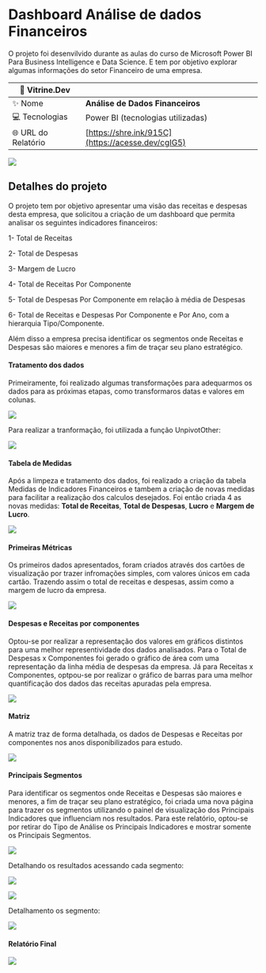 # Dashboard Análise de dados Financeiros
O projeto foi desenvilvido durante as aulas do curso de Microsoft Power BI Para Business Intelligence e Data Science. E tem por objetivo explorar algumas informações do setor Financeiro de uma empresa.

| :rocket: Vitrine.Dev |    |
| -------------  | --- |
| :sparkles: Nome        | **Análise de Dados Financeiros**
| :computer: Tecnologias | Power BI (tecnologias utilizadas)
| :globe_with_meridians: URL do Relatório         | [https://shre.ink/915C](https://acesse.dev/cgIG5)


<!-- Inserir imagem com a #vitrinedev ao final do link -->
![](https://github.com/gitmattalves/Dashboard_analise_de_dados_financeiros/blob/main/dadosFinanceiros_IA.jpg#vitrinedev)

## Detalhes do projeto
O projeto tem por objetivo apresentar uma visão das receitas e despesas desta empresa, que solicitou a criação de um dashboard que permita analisar os seguintes indicadores financeiros:

1- Total de Receitas

2- Total de Despesas

3- Margem de Lucro

4- Total de Receitas Por Componente

5- Total de Despesas Por Componente em relação à média de Despesas

6- Total de Receitas e Despesas Por Componente e Por Ano, com a hierarquia
Tipo/Componente.

Além disso a empresa precisa identificar os segmentos onde Receitas e Despesas são
maiores e menores a fim de traçar seu plano estratégico.

#### Tratamento dos dados
Primeiramente, foi realizado algumas transformações para adequarmos os dados para as próximas etapas, como transformaros datas e valores em colunas.

![](https://github.com/gitmattalves/Dashboard_analise_de_dados_financeiros/blob/main/tabelainicial.png#vitrinedev)

Para realizar a tranformação, foi utilizada  a função UnpivotOther:

![](https://github.com/gitmattalves/Dashboard_analise_de_dados_financeiros/blob/main/tabelaunpivot.png#vitrinedev)


#### Tabela de Medidas
Após a limpeza e tratamento dos dados, foi realizado a criação da tabela Medidas de Indicadores Financeiros e tambem a criação de novas medidas para facilitar a realização dos calculos desejados.
Foi então criada 4 as novas medidas: **Total de Receitas**, **Total de Despesas**, **Lucro** e **Margem de Lucro**.

![](https://github.com/gitmattalves/Dashboard_analise_de_dados_financeiros/blob/main/tabelademedidas.png#vitrinedev)

#### Primeiras Métricas
Os primeiros dados apresentados, foram criados através dos cartões de visualização por trazer infromações simples, com valores únicos em cada cartão.
Trazendo assim o total de receitas e despesas, assim como a margem de lucro da empresa.

![](https://github.com/gitmattalves/Dashboard_analise_de_dados_financeiros/blob/main/primeiras-metricas.png#vitrinedev)

#### Despesas e Receitas por componentes
Optou-se por realizar a representação dos valores em gráficos distintos para uma melhor representividade dos dados analisados.
Para o Total de Despesas x Componentes foi gerado o gráfico de área com uma representação da linha média de despesas da empresa.
Já para Receitas x Componentes, optpou-se por realizar o gráfico de barras para uma melhor quantificação dos dados das receitas apuradas pela empresa.

![](https://github.com/gitmattalves/Dashboard_analise_de_dados_financeiros/blob/main/metricas_secundarias.png#vitrinedev)

#### Matriz
A matriz traz de forma detalhada, os dados de Despesas e Receitas por componentes nos anos disponibilizados para estudo.

![](https://github.com/gitmattalves/Dashboard_analise_de_dados_financeiros/blob/main/matriz_financeira.png#vitrinedev)

#### Principais Segmentos
Para identificar os segmentos onde Receitas e Despesas são maiores e menores, a fim de traçar seu plano estratégico, foi criada uma nova página para trazer os segmentos utilizando o painel de visualização dos Principais Indicadores que influenciam nos resultados. 
Para este relatório, optou-se por retirar do Tipo de Análise os Principais Indicadores e mostrar somente os Principais Segmentos. 

![](https://github.com/gitmattalves/Dashboard_analise_de_dados_financeiros/blob/main/segmento_alto.png#vitrinedev)

Detalhando os resultados acessando cada segmento:

![](https://github.com/gitmattalves/Dashboard_analise_de_dados_financeiros/blob/main/alto_detalhado.png#vitrinedev)

![](https://github.com/gitmattalves/Dashboard_analise_de_dados_financeiros/blob/main/segmento_baixo.png#vitrinedev)

Detalhamento os segmento:

![](https://github.com/gitmattalves/Dashboard_analise_de_dados_financeiros/blob/main/baixo_detalhado.png#vitrinedev)

#### Relatório Final

![](https://github.com/gitmattalves/Dashboard_analise_de_dados_financeiros/blob/main/dados_gerais.png#vitrinedev)
